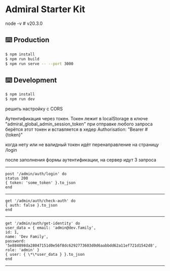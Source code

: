 # Admiral Starter Kit

node -v # v20.3.0

## ⌨️ Production

```bash
$ npm install
$ npm run build
$ npm run serve -- --port 3000
```

## ⌨️ Development

```bash
$ npm install
$ npm run dev
```

решить настройку с CORS

Аутентификация через токен.
Токен лежит в localStorage в ключе "admiral_global_admin_session_token"
при отправке любого запроса берётся этот токен и вставляется в хедер Authorisation: "Bearer #{token}"

когда нету или не валидный токен идёт перенаправление на страницу /login

после заполнения формы аутентификации,
на сервер идут 3 запроса

---

    post '/admin/auth/login' do
    status 200
    { token: 'some_token' }.to_json
    end

---

    get '/admin/auth/check-auth' do
    { auth: false }.to_json
    end

---

    get '/admin/auth/get-identity' do
    user_data = { email: 'admin@dev.family',
    id: 1,
    name: 'Dev Family',
    password: '5e884898da28047151d0e56f8dc6292773603d0d6aabbdd62a11ef721d1542d8',
    role: 'admin' }
    { user: { \*\*user_data } }.to_json
    end

---
